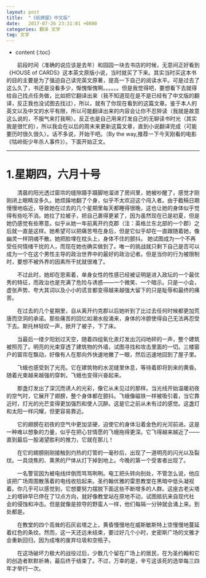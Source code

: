 ```yaml
---
layout: post
title:  "《纸牌屋》中文版"
date:   2017-07-26 23:31:01 +0800
categories: 翻译 文学
tag: 文学
---
```


* content
{:toc}



&emsp;&emsp;前段时间（准确的说应该是去年）和园园一块去书店的时候，无意间正好看到《HOUSE of CARDS》这本英文原版小说，当时就买了下来。其实当时买这本书的目的主要是为了强迫自己读完英文原著，提高一下自己的阅读水平。可是过去了这么久了，书还是没看多少，惭愧惭愧啊。。。。。。但是我觉得吧，要想看下去就得给自己找点任务做，比如把它翻译出来（我不知道现在是不是已经有了中文版的翻译，反正我也没试图去找过），所以，就有了你现在看到的这篇文章。鉴于本人的英文以及中文的水平有限，所以可能翻译出来的内容会让你不忍猝读（我就是故意这么说的，不服气来打我啊）。反正也是自己用来打发自己的无聊读书时光（其实我是很忙的），所以我会在以后的周末来更新这篇文章，直到小说翻译完成（可能要历时很久很久）。话不多说，开始干吧。（By the way,推荐一下今天刚看的电影《牯岭街少年杀人事件》）。下面开始正文。

<hr>

1.星期四，六月十号
====================================
&emsp;&emsp;清晨的阳光透过窗帘的缝隙蹑手蹑脚地溜进了房间里，她被吵醒了，感觉才刚刚闭上眼睛没多久。她烦躁地翻了个身，似乎不太欢迎这个闯入者。由于截稿日期慢慢地临近，导致她在过去的几个星期里每天都睡得很晚，这也让她的身体似乎觉得有些吃不消。她拉了拉被子，把自己裹得更紧了，因为虽然现在已是初夏，但是她仍感觉有些寒意。似乎从她一年前离开约克郡（注：英格兰东北部的一个郡）之后就一直是这样。她希望可以把痛苦甩在身后，但是它似乎却在一直跟随着她，像幽灵一样阴魂不散。她把脸埋在枕头上，身体不住的颤抖。
她试图成为一个不再受任何情绪干扰的人，而现在她也确实做到了。唯一的挑战就只剩下自己是否可以成为一个在这个男性主导的政治世界中的最好的政治记者。但是当你的行为被限制时，要想不被外界的因素所干扰就很难了。

&emsp;&emsp;不过此时，她却在思索着，单身女性的性感已经被证明是进入政坛的一个最优秀的特征，而政治也是充满了危险与诱惑——一个微笑、一个暗示。只是一小会，虚张声势、夸大其词以及小小的谎言都变得越来越强大留下的只是耻辱和最终的痛苦。

&emsp;&emsp;在过去的几个星期里，自从离开约克郡以后她听到了比过去任何时候都更加荒唐而空洞的承诺。那些痛苦的回忆如潮水般涌来，身体的冷颤使得自己无法再忍受下去。斯托林轻叹一声，掀开了被子，下了床。

&emsp;&emsp;当最后一缕夕阳划过天空，随着四组氧化汞灯发出沉闷地砰的一声，整个建筑被照亮了。明亮的光束穿透了建筑物的外墙，试图寻找和攻击里面的一切。三楼窗户的窗帘在飘动，好像有人在那向外快速地撇了一眼，然后迅速地回到了屋子里。

&emsp;&emsp;飞蛾也感受到了光亮。它在建筑物的水泥缝里休息，等待着即将到来的黄昏。随着光束越来越强的穿刺，飞蛾也变得兴奋起来。

&emsp;&emsp;那盏灯发出了深沉而诱人的光彩，像它从未见过的那样。当光线开始温暖初夜的空气时，它展开了翅膀，整个身体都在颤抖。飞蛾像磁铁一样被吸引着，当它靠近时，灯光的光芒变得更加强烈和使人沉醉。这是它之前从未有过的感觉。这盏灯和太阳一样闪耀，但更容易靠近。

&emsp;&emsp;它的翅膀在初夜的空气中更加坚硬，迫使它的身体沿着金色的光河前进。这是一种难以想象的力量，似乎在把心甘情愿的飞蛾拖得更深。它飞得越来越近了——直到最后一股渴望胜利的推力，它就在那儿！

&emsp;&emsp;在它的翅膀刚刚接触到灼热的灯管的一毫秒后，出现了一道明亮的闪光以及裂纹。一具烧焦的、熏黑的尸体从灯下掉到地上。今晚的第一个受害者出现了。

&emsp;&emsp;一名警官因为被电线绊倒而骂骂咧咧。电工把头转向别处，不管怎么说，他应该把广场周围散落着的电线收拾起来。圣约翰优雅的雷恩教堂在黑暗中低头凝视着。你几乎可以感觉到，它想要努力摆脱下面这些不断增多的人群。这座古老尖塔上的塔钟早已停在了12点方向，就好像教堂站在原地不动，试图抵抗来自现代社会的侵蚀和冲击。但是就像是掠夺的野蛮人一样，他们每隔一分钟就会涌上来。到处都是。

&emsp;&emsp;在教堂的四个高耸的石灰岩塔之上，黄昏慢慢地在威斯敏斯特上空慢慢地蔓延着红色的条纹。然而，这一天还远未结束，要过好几个小时，史密斯广场的文雅才会重新回归，因为成堆的废弃垃圾和空瓶子。

&emsp;&emsp;在这场破坏力极大的战役过后，少数几个留在广场上的居民，在为圣约翰和它的创造者默默祈祷，最后终于结束了。不过，万幸的是，辛亏这该死的选举每三四年才举行一次。


